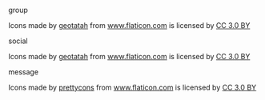 group <div>Icons made by <a href="https://www.flaticon.com/authors/geotatah" title="geotatah">geotatah</a> from <a href="https://www.flaticon.com/" title="Flaticon">www.flaticon.com</a> is licensed by <a href="http://creativecommons.org/licenses/by/3.0/" title="Creative Commons BY 3.0" target="_blank">CC 3.0 BY</a></div>

social
<div>Icons made by <a href="https://www.flaticon.com/authors/geotatah" title="geotatah">geotatah</a> from <a href="https://www.flaticon.com/" title="Flaticon">www.flaticon.com</a> is licensed by <a href="http://creativecommons.org/licenses/by/3.0/" title="Creative Commons BY 3.0" target="_blank">CC 3.0 BY</a></div>

message
<div>Icons made by <a href="https://www.flaticon.com/authors/prettycons" title="prettycons">prettycons</a> from <a href="https://www.flaticon.com/" title="Flaticon">www.flaticon.com</a> is licensed by <a href="http://creativecommons.org/licenses/by/3.0/" title="Creative Commons BY 3.0" target="_blank">CC 3.0 BY</a></div>